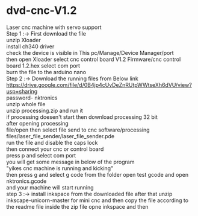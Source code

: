 # dvd-cnc-V1.2
Laser cnc machine with servo support  
Step 1 :-> First download the file  
           unzip Xloader  
           install ch340 driver  
           check the device is visible in This pc/Manage/Device Manager/port  
           then open Xloader select cnc control board V1.2 Firmware/cnc control board 1.2.hex
           select com port  
           burn the file to the arduino nano  
Step 2 :-> Download the running files from Below link  
           https://drive.google.com/file/d/0B4jp4cUvDeZnRUtpWWtseXh6dVU/view?usp=sharing  
           password- nktronics  
           unzip whole file  
           unzip processing.zip and run it  
           if processing doesen't start then download processing 32 bit  
           after opening processing  
           file/open then select file send to cnc software/processing files/laser_file_sender/laser_file_sender.pde  
           run the file and disable the caps lock  
           then connect your cnc or control board  
           press p and select com port  
           you will get some message in below of the program  
           "yikes cnc machine is running and kicking"  
           then press g and select g code from the folder open test gcode and open nktronics.gcode  
           and your machine will start running  
step 3 :-> install inkspace from the downloaded file
           after that unzip inkscape-unicorn-master for mini cnc
           and then copy the file according to the readme file inside the zip file
           opne inkspace and then 
